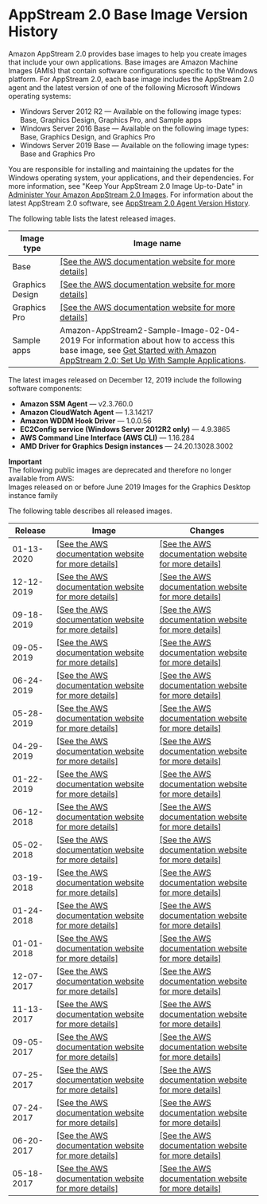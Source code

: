 # AppStream 2\.0 Base Image Version History<a name="base-image-version-history"></a>

Amazon AppStream 2\.0 provides base images to help you create images that include your own applications\. Base images are Amazon Machine Images \(AMIs\) that contain software configurations specific to the Windows platform\. For AppStream 2\.0, each base image includes the AppStream 2\.0 agent and the latest version of one of the following Microsoft Windows operating systems:
+ Windows Server 2012 R2 — Available on the following image types: Base, Graphics Design, Graphics Pro, and Sample apps
+ Windows Server 2016 Base — Available on the following image types: Base, Graphics Design, and Graphics Pro
+ Windows Server 2019 Base — Available on the following image types: Base and Graphics Pro

You are responsible for installing and maintaining the updates for the Windows operating system, your applications, and their dependencies\. For more information, see "Keep Your AppStream 2\.0 Image Up\-to\-Date" in [Administer Your Amazon AppStream 2\.0 Images](administer-images.md)\. For information about the latest AppStream 2\.0 software, see [AppStream 2\.0 Agent Version History](agent-software-versions.md)\.

The following table lists the latest released images\.


| Image type | Image name | 
| --- | --- | 
| Base |  [\[See the AWS documentation website for more details\]](http://docs.aws.amazon.com/appstream2/latest/developerguide/base-image-version-history.html)  | 
| Graphics Design |  [\[See the AWS documentation website for more details\]](http://docs.aws.amazon.com/appstream2/latest/developerguide/base-image-version-history.html)  | 
| Graphics Pro |  [\[See the AWS documentation website for more details\]](http://docs.aws.amazon.com/appstream2/latest/developerguide/base-image-version-history.html)  | 
| Sample apps | Amazon\-AppStream2\-Sample\-Image\-02\-04\-2019 For information about how to access this base image, see [Get Started with Amazon AppStream 2\.0: Set Up With Sample Applications](getting-started.md)\.  | 

The latest images released on December 12, 2019 include the following software components:
+ **Amazon SSM Agent** — v2\.3\.760\.0
+ **Amazon CloudWatch Agent** — 1\.3\.14217
+ **Amazon WDDM Hook Driver** — 1\.0\.0\.56
+ **EC2Config service \(Windows Server 2012R2 only\)** — 4\.9\.3865
+ **AWS Command Line Interface \(AWS CLI\)** — 1\.16\.284
+ **AMD Driver for Graphics Design instances** — 24\.20\.13028\.3002

**Important**  
The following public images are deprecated and therefore no longer available from AWS:  
Images released on or before June 2019
Images for the Graphics Desktop instance family

The following table describes all released images\.


| Release | Image | Changes | 
| --- | --- | --- | 
| 01\-13\-2020 |  [\[See the AWS documentation website for more details\]](http://docs.aws.amazon.com/appstream2/latest/developerguide/base-image-version-history.html)  |  [\[See the AWS documentation website for more details\]](http://docs.aws.amazon.com/appstream2/latest/developerguide/base-image-version-history.html)  | 
| 12\-12\-2019 |  [\[See the AWS documentation website for more details\]](http://docs.aws.amazon.com/appstream2/latest/developerguide/base-image-version-history.html)  |  [\[See the AWS documentation website for more details\]](http://docs.aws.amazon.com/appstream2/latest/developerguide/base-image-version-history.html)  | 
| 09\-18\-2019 |  [\[See the AWS documentation website for more details\]](http://docs.aws.amazon.com/appstream2/latest/developerguide/base-image-version-history.html)  |  [\[See the AWS documentation website for more details\]](http://docs.aws.amazon.com/appstream2/latest/developerguide/base-image-version-history.html)  | 
| 09\-05\-2019 |  [\[See the AWS documentation website for more details\]](http://docs.aws.amazon.com/appstream2/latest/developerguide/base-image-version-history.html)  |  [\[See the AWS documentation website for more details\]](http://docs.aws.amazon.com/appstream2/latest/developerguide/base-image-version-history.html)  | 
| 06\-24\-2019 |  [\[See the AWS documentation website for more details\]](http://docs.aws.amazon.com/appstream2/latest/developerguide/base-image-version-history.html)  |  [\[See the AWS documentation website for more details\]](http://docs.aws.amazon.com/appstream2/latest/developerguide/base-image-version-history.html)  | 
| 05\-28\-2019 |  [\[See the AWS documentation website for more details\]](http://docs.aws.amazon.com/appstream2/latest/developerguide/base-image-version-history.html)  |  [\[See the AWS documentation website for more details\]](http://docs.aws.amazon.com/appstream2/latest/developerguide/base-image-version-history.html)  | 
| 04\-29\-2019 |  [\[See the AWS documentation website for more details\]](http://docs.aws.amazon.com/appstream2/latest/developerguide/base-image-version-history.html)  |  [\[See the AWS documentation website for more details\]](http://docs.aws.amazon.com/appstream2/latest/developerguide/base-image-version-history.html)  | 
| 01\-22\-2019 |  [\[See the AWS documentation website for more details\]](http://docs.aws.amazon.com/appstream2/latest/developerguide/base-image-version-history.html)  |  [\[See the AWS documentation website for more details\]](http://docs.aws.amazon.com/appstream2/latest/developerguide/base-image-version-history.html)  | 
| 06\-12\-2018 |  [\[See the AWS documentation website for more details\]](http://docs.aws.amazon.com/appstream2/latest/developerguide/base-image-version-history.html)  |  [\[See the AWS documentation website for more details\]](http://docs.aws.amazon.com/appstream2/latest/developerguide/base-image-version-history.html)  | 
| 05\-02\-2018 |  [\[See the AWS documentation website for more details\]](http://docs.aws.amazon.com/appstream2/latest/developerguide/base-image-version-history.html)  |  [\[See the AWS documentation website for more details\]](http://docs.aws.amazon.com/appstream2/latest/developerguide/base-image-version-history.html)  | 
| 03\-19\-2018 |  [\[See the AWS documentation website for more details\]](http://docs.aws.amazon.com/appstream2/latest/developerguide/base-image-version-history.html)  |  [\[See the AWS documentation website for more details\]](http://docs.aws.amazon.com/appstream2/latest/developerguide/base-image-version-history.html)  | 
| 01\-24\-2018 |  [\[See the AWS documentation website for more details\]](http://docs.aws.amazon.com/appstream2/latest/developerguide/base-image-version-history.html)  |  [\[See the AWS documentation website for more details\]](http://docs.aws.amazon.com/appstream2/latest/developerguide/base-image-version-history.html)  | 
| 01\-01\-2018 |  [\[See the AWS documentation website for more details\]](http://docs.aws.amazon.com/appstream2/latest/developerguide/base-image-version-history.html)  |  [\[See the AWS documentation website for more details\]](http://docs.aws.amazon.com/appstream2/latest/developerguide/base-image-version-history.html)  | 
| 12\-07\-2017 |  [\[See the AWS documentation website for more details\]](http://docs.aws.amazon.com/appstream2/latest/developerguide/base-image-version-history.html)  |  [\[See the AWS documentation website for more details\]](http://docs.aws.amazon.com/appstream2/latest/developerguide/base-image-version-history.html)  | 
| 11\-13\-2017 |  [\[See the AWS documentation website for more details\]](http://docs.aws.amazon.com/appstream2/latest/developerguide/base-image-version-history.html)  |  [\[See the AWS documentation website for more details\]](http://docs.aws.amazon.com/appstream2/latest/developerguide/base-image-version-history.html)  | 
| 09\-05\-2017 |  [\[See the AWS documentation website for more details\]](http://docs.aws.amazon.com/appstream2/latest/developerguide/base-image-version-history.html)  |  [\[See the AWS documentation website for more details\]](http://docs.aws.amazon.com/appstream2/latest/developerguide/base-image-version-history.html)  | 
| 07\-25\-2017 |  [\[See the AWS documentation website for more details\]](http://docs.aws.amazon.com/appstream2/latest/developerguide/base-image-version-history.html)  |  [\[See the AWS documentation website for more details\]](http://docs.aws.amazon.com/appstream2/latest/developerguide/base-image-version-history.html)  | 
| 07\-24\-2017 |  [\[See the AWS documentation website for more details\]](http://docs.aws.amazon.com/appstream2/latest/developerguide/base-image-version-history.html)  |  [\[See the AWS documentation website for more details\]](http://docs.aws.amazon.com/appstream2/latest/developerguide/base-image-version-history.html)  | 
| 06\-20\-2017 |  [\[See the AWS documentation website for more details\]](http://docs.aws.amazon.com/appstream2/latest/developerguide/base-image-version-history.html)  |  [\[See the AWS documentation website for more details\]](http://docs.aws.amazon.com/appstream2/latest/developerguide/base-image-version-history.html)  | 
| 05\-18\-2017 |  [\[See the AWS documentation website for more details\]](http://docs.aws.amazon.com/appstream2/latest/developerguide/base-image-version-history.html)  |  [\[See the AWS documentation website for more details\]](http://docs.aws.amazon.com/appstream2/latest/developerguide/base-image-version-history.html)  | 
